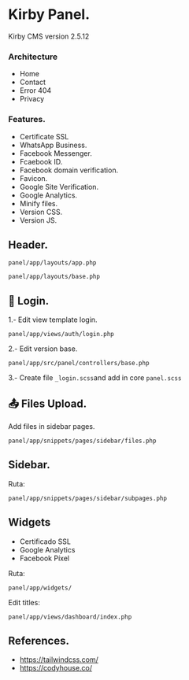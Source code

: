 # Kirby Panel.
Kirby CMS version 2.5.12

### Architecture
- Home
- Contact
- Error 404
- Privacy

### Features.
- Certificate SSL
- WhatsApp Business.
- Facebook Messenger.
- Fcaebook ID.
- Facebook domain verification.
- Favicon.
- Google Site Verification.
- Google Analytics.
- Minify files.
- Version CSS.
- Version JS.

## Header.
```
panel/app/layouts/app.php
```

```
panel/app/layouts/base.php
```

## 🔐 Login.
1.- Edit view template login.
```
panel/app/views/auth/login.php
```

2.- Edit version base.
```
panel/app/src/panel/controllers/base.php
```

3.- Create file `_login.scss`and add in core `panel.scss`

## 📤 Files Upload.
Add files in sidebar pages.
```
panel/app/snippets/pages/sidebar/files.php
```

## Sidebar.
Ruta:
```
panel/app/snippets/pages/sidebar/subpages.php
```

## Widgets
- Certificado SSL
- Google Analytics
- Facebook Píxel

Ruta:
```
panel/app/widgets/
```

Edit titles:
```
panel/app/views/dashboard/index.php
```

## References.
* https://tailwindcss.com/
* https://codyhouse.co/
